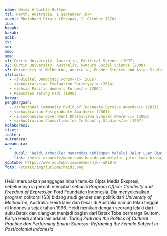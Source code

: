 ```yaml
---
name: Heidi Arbuckle Gultom
ttl: Perth, Australia, 1 September 1974
suami: Rheinhard Sirait (Parapat, 21 Oktober 1976)
ibu:
bapak:
kakak:
adik:
tk:
sd:
smp:
sma:
s1: Curtin University, Australia, Political Science (1997)
s2: Curtin University, Australia, Honours Social Science (2000)
s3: University of Melbourne, Australia, Gender Studies and Asian Studies (2012)
afiliasi:
  - <i>Digital Democracy Forum</i> (2016)
  - <i>Australasian Evaluation Society</i> (2014)
  - <i>Asia Pacific Women’s Forum</i> (2004)
  - Komunitas Taring Padi (1998)
karya:
penghargaan:
  - <i>National Community Radio of Indonesia Service Award</i> (2011)
  - <i>Australian Postgraduate Award</i> (2001)
  - <i>Indonesian Government Dharmasiswa Scholar Award</i> (2000)
  - <i>Australian Consortium for In-Country Studies</i> (1997)
kolaborasi:
riset:
teater:
sutradara:
wawancara:
  -
    judul: "Heidi Arbuckle: Menerobos Kehidupan Melalui Jalur Luar Biasa"
    link: /heidi-arbuckle/menerobos-kehidupan-melalui-jalur-luar-biasa/
youtube: https://www.youtube.com/embed/Jjk--oKiB-A
foto: /static/img/juricme/heidi.png
---
```


Heidi merupakan penggagas hibah terbuka Cipta Media Ekspresi, sebelumnya ia pernah menjabat sebagai *Program Officer Creativity and Freedom of Expression* Ford Foundation Indonesia. Dia menyelesaikan program doktoral (S3) bidang studi gender dan politik dari *University of Melbourne*, Australia. Heidi lahir dan besar di Australia namun telah tinggal di Indonesia sejak tahun 1996.  Heidi menikah dengan seorang lelaki dari suku Batak dan diangkat menjadi bagian dari Batak Toba bermarga Gultom. Karya Heidi antara lain adalah: *Taring Padi and the Politics of Cultural Practice dan Performing Emiria Sunassa: Reframing the Female Subject in Post/colonial Indonesia*.
